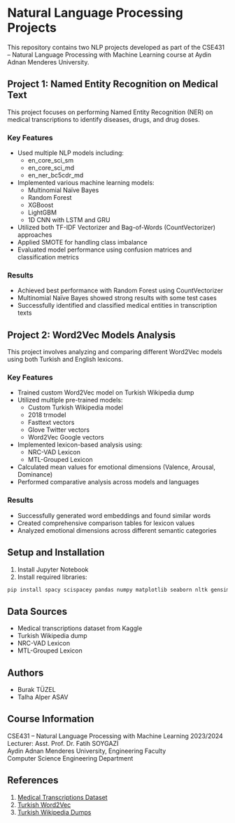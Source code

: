 # Natural Language Processing Projects

This repository contains two NLP projects developed as part of the CSE431 – Natural Language Processing with Machine Learning course at Aydin Adnan Menderes University.

## Project 1: Named Entity Recognition on Medical Text

This project focuses on performing Named Entity Recognition (NER) on medical transcriptions to identify diseases, drugs, and drug doses.

### Key Features
- Used multiple NLP models including:
  - en_core_sci_sm
  - en_core_sci_md 
  - en_ner_bc5cdr_md
- Implemented various machine learning models:
  - Multinomial Naïve Bayes
  - Random Forest
  - XGBoost
  - LightGBM
  - 1D CNN with LSTM and GRU
- Utilized both TF-IDF Vectorizer and Bag-of-Words (CountVectorizer) approaches
- Applied SMOTE for handling class imbalance
- Evaluated model performance using confusion matrices and classification metrics

### Results
- Achieved best performance with Random Forest using CountVectorizer
- Multinomial Naïve Bayes showed strong results with some test cases
- Successfully identified and classified medical entities in transcription texts

## Project 2: Word2Vec Models Analysis

This project involves analyzing and comparing different Word2Vec models using both Turkish and English lexicons.

### Key Features
- Trained custom Word2Vec model on Turkish Wikipedia dump
- Utilized multiple pre-trained models:
  - Custom Turkish Wikipedia model
  - 2018 trmodel
  - Fasttext vectors
  - Glove Twitter vectors
  - Word2Vec Google vectors
- Implemented lexicon-based analysis using:
  - NRC-VAD Lexicon
  - MTL-Grouped Lexicon
- Calculated mean values for emotional dimensions (Valence, Arousal, Dominance)
- Performed comparative analysis across models and languages

### Results
- Successfully generated word embeddings and found similar words
- Created comprehensive comparison tables for lexicon values
- Analyzed emotional dimensions across different semantic categories

## Setup and Installation

1. Install Jupyter Notebook
2. Install required libraries:
```bash
pip install spacy scispacey pandas numpy matplotlib seaborn nltk gensim
```

## Data Sources
- Medical transcriptions dataset from Kaggle
- Turkish Wikipedia dump
- NRC-VAD Lexicon
- MTL-Grouped Lexicon

## Authors
- Burak TÜZEL
- Talha Alper ASAV

## Course Information
CSE431 – Natural Language Processing with Machine Learning 2023/2024  
Lecturer: Asst. Prof. Dr. Fatih SOYGAZİ  
Aydin Adnan Menderes University, Engineering Faculty  
Computer Science Engineering Department

## References
1. [Medical Transcriptions Dataset](https://www.kaggle.com/datasets/tboyle10/medicaltranscriptions)
2. [Turkish Word2Vec](https://github.com/akoksal/Turkish-Word2Vec/wiki/)
3. [Turkish Wikipedia Dumps](https://dumps.wikimedia.org/trwiki/)
